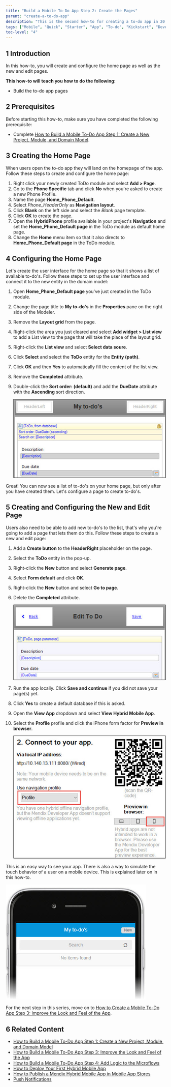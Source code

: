 ```yaml
---
title: "Build a Mobile To-Do App Step 2: Create the Pages"
parent: "create-a-to-do-app"
description: "This is the second how-to for creating a to-do app in 20 minutes using the Mendix Mobile Quick Starter app."
tags: ["Mobile", "Quick", "Starter", "App", "To-do", "Kickstart", "Development"]
toc-level: "4"
---
```


## 1 Introduction

In this how-to, you will create and configure the home page as well as the new and edit pages.

**This how-to will teach you how to do the following:**

* Build the to-do app pages

## 2 Prerequisites

Before starting this how-to, make sure you have completed the following prerequisite:

* Complete [How to Build a Mobile To-Do App Step 1: Create a New Project, Module, and Domain Model](create-a-to-do-app-1).

## 3 Creating the Home Page

When users open the to-do app they will land on the homepage of the app. Follow these steps to create and configure the home page:

1. Right click your newly created ToDo module and select **Add > Page**.
2. Go to the **Phone Specific** tab and click **No** when you're asked to create a new Phone Profile.
3. Name the page **Home_Phone_Default**.
4. Select *Phone_HeaderOnly* as **Navigation layout**.
5. Click **Blank** on the left side and select the *Blank* page template.
6. Click **OK** to create the page.
7. Open the **HybridPhone** profile available in your project's **Navigation** and set the **Home_Phone_Default page** in the ToDo module as default home page.
8. Change the **Home** menu item so that it also directs to **Home_Phone_Default page** in the ToDo module. 


## 4 Configuring the Home Page

Let's create the user interface for the home page so that it shows a list of available to-do's. Follow these steps to set up the user interface and connect it to the new entity in the domain model:

1. Open **Home_Phone_Default page** you've just created in the ToDo module.
2. Change the page title to **My to-do's** in the **Properties** pane on the right side of the Modeler.
3. Remove the **Layout grid** from the page.
4. Right-click the area you just cleared and select **Add widget > List view** to add a List view to the page that will take the place of the layout grid.
5. Right-click the **List view** and select **Select data soure**.
6. Click **Select** and select the **ToDo** entity for the **Entity (path)**.
7. Click **OK** and then **Yes** to automatically fill the content of the list view.
8. Remove the **Completed** attribute.
9. Double-click the **Sort order: (default)** and add the **DueDate** attribute with the **Ascending** sort direction.

    ![](attachments/create-a-to-do-app/todo-03.jpg)

Great! You can now see a list of to-do's on your home page, but only after you have created them. Let's configure a page to create to-do's.

## 5 Creating and Configuring the New and Edit Page<a name="5"></a>

Users also need to be able to add new to-do's to the list, that's why you're going to add a page that lets them do this. Follow these steps to create a new and edit page:

1. Add a **Create button** to the **HeaderRight** placeholder on the page.
2. Select the **ToDo** entity in the pop-up.
3. Right-click the **New** button and select **Generate page**.
4. Select **Form default** and click **OK**.
5. Right-click the **New** button and select **Go to page**.
6. Delete the **Completed** attribute.

    ![](attachments/create-a-to-do-app/todo-04.jpg)

7. Run the app locally. Click **Save and continue** if you did not save your page(s) yet.
8. Click **Yes** to create a default database if this is asked.
9. Open the **View App** dropdown and select **View Hybrid Mobile App**.
10. Select the **Profile** profile and click the iPhone form factor for **Preview in browser**.

    ![](attachments/create-a-to-do-app/todo-05.jpg)

This is an easy way to see your app. There is also a way to simulate the touch behavior of a user on a mobile device. This is explained later on in this how-to.

![](attachments/create-a-to-do-app/todo-06.jpg)

For the next step in this series, move on to [How to Create a Mobile To-Do App Step 3: Improve the Look and Feel of the App](create-a-to-do-app-3).

## 6 Related Content

* [How to Build a Mobile To-Do App Step 1: Create a New Project, Module, and Domain Model](create-a-to-do-app-1)
* [How to Build a Mobile To-Do App Step 3: Improve the Look and Feel of the App](create-a-to-do-app-3)
* [How to Build a Mobile To-Do App Step 4: Add Logic to the Microflows](create-a-to-do-app-4)
* [How to Deploy Your First Hybrid Mobile App](../mobile/deploy-your-first-hybrid-mobile-app)
* [How to Publish a Mendix Hybrid Mobile App in Mobile App Stores](../mobile/publishing-a-mendix-hybrid-mobile-app-in-mobile-app-stores)
* [Push Notifications](../mobile/push-notifications)
